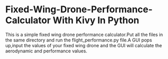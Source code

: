 # Fixed-Wing-Drone-Performance-Calculator With Kivy In Python
This is a simple fixed wing drone performance calculator.Put all the files in the same directory and run the flight_performance.py file.A GUI pops up,input the values of your fixed wing drone and the GUI will calculate the aerodynamic and performance values.

